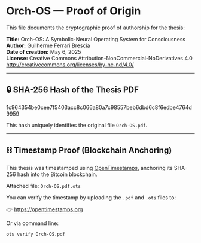 # Orch-OS — Proof of Origin

This file documents the cryptographic proof of authorship for the thesis:

**Title:** Orch-OS: A Symbolic-Neural Operating System for Consciousness  
**Author:** Guilherme Ferrari Brescia  
**Date of creation:** May 6, 2025  
**License:** Creative Commons Attribution-NonCommercial-NoDerivatives 4.0  
<http://creativecommons.org/licenses/by-nc-nd/4.0/>

---

## 🔒 SHA-256 Hash of the Thesis PDF

1c964354be0cee7f5403acc8c066a80a7c98557beb6dbd6c8f6edbe4764d9959

This hash uniquely identifies the original file `Orch-OS.pdf`.

---

## ⛓️ Timestamp Proof (Blockchain Anchoring)

This thesis was timestamped using [OpenTimestamps](https://opentimestamps.org), anchoring its SHA-256 hash into the Bitcoin blockchain.

Attached file: `Orch-OS.pdf.ots`

You can verify the timestamp by uploading the `.pdf` and `.ots` files to:

👉 https://opentimestamps.org

Or via command line:

```bash
ots verify Orch-OS.pdf
```
